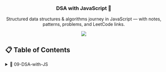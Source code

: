 <div align="center">
  <br />
  
  <h3 align="center">DSA with JavaScript 🚀</h3>
  <div align="center">
    Structured data structures & algorithms journey in JavaScript — with notes, patterns, problems, and LeetCode links.
  </div>
</div>

<p align="center">
  <a href="https://developer-ronnie.hashnode.dev" target="_blank">
    <img src="https://img.shields.io/badge/Read%20My%20Blog-Hashnode-blueviolet?style=for-the-badge&logo=hashnode&logoColor=white" />
  </a>
</p>

## 📋 <a name="table">Table of Contents</a>


<details>
  <summary>📁 09-DSA-with-JS</summary>

- 📂 **01-Intro-to-DSA**  
  - 📄 [Introduction to DSA](./01-Intro-to-DSA/01-Intro.md)  
  - 📄 [Time Complexity](./01-Intro-to-DSA/02-BigO.md)

- 📂 **02-Arrays**  
  - 📄 questions.md  
  - 📄 sliding-window.md  

- 📂 **03-Linked-List**  
  - 📄 reverse-list.md  
  - 📄 cycle-detect.md  

- 📂 **04-Stacks-&-Queues**  
  - 📄 stack-vs-queue.md  
  - 📄 problems.md  

</details>
